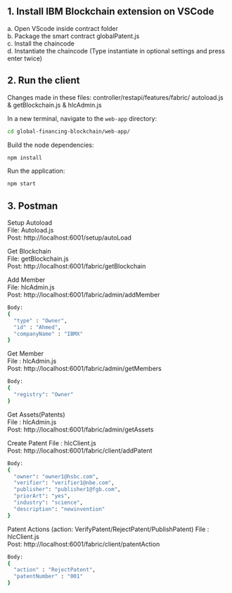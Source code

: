 
## 1. Install IBM Blockchain extension on VSCode
a. Open VScode inside contract folder  
b. Package the smart contract globalPatent.js  
c. Install the chaincode  
d. Instantiate the chaincode (Type instantiate in optional settings and press enter twice)  

## 2. Run the client 
Changes made in these files: controller/restapi/features/fabric/ autoload.js & getBlockchain.js & hlcAdmin.js

In a new terminal, navigate to the `web-app` directory:

  ```bash
  cd global-financing-blockchain/web-app/
  ```

  Build the node dependencies:
  ```bash
  npm install
  ```

  Run the application:
  ```bash
  npm start
  ```

## 3. Postman

Setup Autoload  
File: Autoload.js  
  Post:
  http://localhost:6001/setup/autoLoad  

Get Blockchain  
File: getBlockchain.js  
  Post:
  http://localhost:6001/fabric/getBlockchain  

Add Member  
File: hlcAdmin.js  
  Post:
  http://localhost:6001/fabric/admin/addMember  
  ```bash
  Body:  
  {
  	"type" : "Owner",
  	"id" : "Ahmed",
  	"companyName" : "IBMX"
  }
  ``` 

Get Member  
File : hlcAdmin.js  
  Post:
  http://localhost:6001/fabric/admin/getMembers  
  ```bash
  Body:
  {
  	"registry": "Owner"
  }
  ```  

Get Assets(Patents)  
File : hlcAdmin.js  
  Post: 
  http://localhost:6001/fabric/admin/getAssets  

Create Patent
File : hlcClient.js  
  Post:
  http://localhost:6001/fabric/client/addPatent
  ```bash
  Body:
  {
    "owner": "owner1@hsbc.com",
    "verifier": "verifier1@nbe.com",
    "publisher": "publisher1@fgb.com",
    "priorArt": "yes",
    "industry": "science",
    "description": "newinvention"
  }
  ```

Patent Actions (action: VerifyPatent/RejectPatent/PublishPatent) 
File : hlcClient.js  
  Post:
  http://localhost:6001/fabric/client/patentAction
  ```bash
  Body:
  {
	"action" : "RejectPatent",
	"patentNumber" : "001"
  }
  ```
  